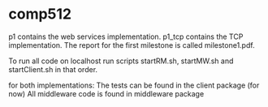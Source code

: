 # comp512

p1 contains the web services implementation.
p1_tcp contains the TCP implementation.
The report for the first milestone is called milestone1.pdf.

To run all code on localhost run scripts startRM.sh, startMW.sh and startClient.sh in that order.

for both implementations:
The tests can be found in the client package (for now)
All middleware code is found in middleware package


